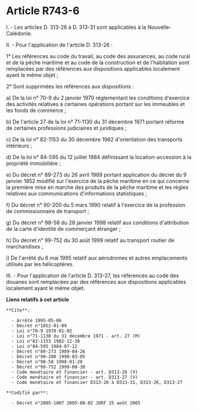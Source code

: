 # Article R743-6

I. - Les articles D. 313-26 à D. 313-31 sont applicables à la Nouvelle-Calédonie.

II. - Pour l'application de l'article D. 313-26 :

1° Les références au code du travail, au code des assurances, au code rural et de la pêche maritime et au code de la
construction et de l'habitation sont remplacées par des références aux dispositions applicables localement ayant le même
objet ;

2° Sont supprimées les références aux dispositions :

a) De la loi n° 70-9 du 2 janvier 1970 réglementant les conditions d'exercice des activités relatives à certaines opérations
portant sur les immeubles et les fonds de commerce ;

b) De l'article 27 de la loi n° 71-1130 du 31 décembre 1971 portant réforme de certaines professions judiciaires et
juridiques ;

c) De la loi n° 82-1153 du 30 décembre 1982 d'orientation des transports intérieurs ;

d) De la loi n° 84-595 du 12 juillet 1984 définissant la location-accession à la propriété immobilière ;

e) Du décret n° 89-273 du 26 avril 1989 portant application du décret du 9 janvier 1852 modifié sur l'exercice de la pêche
maritime en ce qui concerne la première mise en marche des produits de la pêche maritime et les règles relatives aux
communications d'informations statistiques ;

f) Du décret n° 90-200 du 5 mars 1990 relatif à l'exercice de la profession de commissionnaire de transport ;

g) Du décret n° 98-58 du 28 janvier 1998 relatif aux conditions d'attribution de la carte d'identité de commerçant étranger ;

h) Du décret n° 99-752 du 30 août 1999 relatif au transport routier de marchandises ;

i) De l'arrêté du 6 mai 1995 relatif aux aérodromes et autres emplacements utilisés par les hélicoptères.

III. - Pour l'application de l'article D. 313-27, les références au code des douanes sont remplacées par des références aux
dispositions applicables localement ayant le même objet.

**Liens relatifs à cet article**

	**Cite**:

	  - Arrêté 1995-05-06
	  - Décret n°1852-01-09
	  - Loi n°70-9 1970-01-02
	  - Loi n°71-1130 du 31 décembre 1971 - art. 27 (M)
	  - Loi n°82-1153 1982-12-30
	  - Loi n°84-595 1984-07-12
	  - Décret n°89-273 1989-04-26
	  - Décret n°90-200 1990-03-05
	  - Décret n°98-58 1998-01-28
	  - Décret n°99-752 1999-08-30
	  - Code monétaire et financier - art. D313-26 (V)
	  - Code monétaire et financier - art. D313-27 (V)
	  - Code monétaire et financier D313-26 à D313-31, D313-26, D313-27

	**Codifié par**:

	  - Décret n°2005-1007 2005-08-02 JORF 25 août 2005
